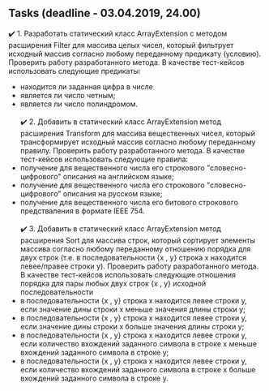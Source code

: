 ## Tasks (deadline - 03.04.2019, 24.00)
:heavy_check_mark: 1. Разработать статический класс ArrayExtension с методом расширения Filter для массива целых чисел, который фильтрует исходный массив согласно любому переданному предикату (условию). Проверить работу разработанного метода. В качестве тест-кейсов использовать следующие предикаты:
- находится ли заданная цифра в числе
- является ли число четным;
- является ли число полиндромом.
<br/><br/>
:heavy_check_mark: 2. Добавить в статический класс ArrayExtension метод расширения Transform для массива вещественных чисел, который трансформирует исходный массив согласно любому переданному правилу. Проверить работу разработанного метода. В качестве тест-кейсов использовать следующие правила:
- получение для вещественного числа его строкового "словесно-цифрового" описания на английском языке;
- получение для вещественного числа его строкового "словесно-цифрового" описания на русском языке;
- получение для вещественного числа его битового строкового предстваления в формате IEEE 754. 
<br/><br/>
:heavy_check_mark: 3. Добавить в статический класс ArrayExtension метод расширения Sort для массива строк, который сортирует элементы массива согласно любому переданному отношению порядка для двух строк (т.е. в последовательности {x , y} строка x находится левее/правее строки y). Проверить работу разработанного метода. В качестве тест-кейсов использовать следующие отношения порядка для пары любых двух строк {x , y} исходной последовательности
- в последовательности {x , y} строка x находится левее строки y, если значение дины строки x меньше значения длины строки y;
- в последовательности {x , y} строка x находится левее строки y, если значение дины строки x больше значения длины строки y;
- в последовательности {x , y} строка x находится левее строки y, если количество вхождений заданного символа в строке x меньше вхождений заданного символа в строке y;
- в последовательности {x , y} строка x находится левее строки y, если количество вхождений заданного символа в строке x больше вхождений заданного символа в строке y.
